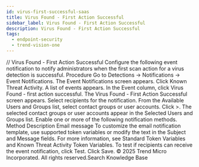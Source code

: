 ```yaml
---
id: virus-first-successful-saas
title: Virus Found - First Action Successful
sidebar_label: Virus Found - First Action Successful
description: Virus Found - First Action Successful
tags:
  - endpoint-security
  - trend-vision-one
---
```


/*<![CDATA[*/ $('#title').html($('meta[name=map-description]').attr('content')); /*]]>*/ Virus Found - First Action Successful Configure the following event notification to notify administrators when the first scan action for a virus detection is successful. Procedure Go to Detections → Notifications → Event Notifications. The Event Notifications screen appears. Click Known Threat Activity. A list of events appears. In the Event column, click Virus Found - first action successful. The Virus Found - First Action Successful screen appears. Select recipients for the notification. From the Available Users and Groups list, select contact groups or user accounts. Click >. The selected contact groups or user accounts appear in the Selected Users and Groups list. Enable one or more of the following notification methods. Method Description Email message To customize the email notification template, use supported token variables or modify the text in the Subject and Message fields. For more information, see Standard Token Variables and Known Threat Activity Token Variables. To test if recipients can receive the event notification, click Test. Click Save. © 2025 Trend Micro Incorporated. All rights reserved.Search Knowledge Base